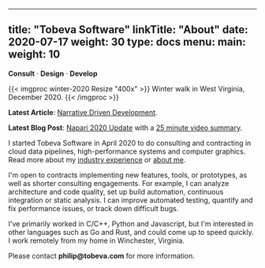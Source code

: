 
---
title: "Tobeva Software"
linkTitle: "About"
date: 2020-07-17
weight: 30
type: docs
menu:
  main:
    weight: 10
---

**Consult** &middot; **Design** &middot; **Develop**

{{< imgproc winter-2020 Resize "400x" >}}
Winter walk in West Virginia, December 2020.
{{< /imgproc >}}

**Latest Article**: [Narrative Driven Development](/articles/narrative-driven-development/).

**Latest Blog Post**: [Napari 2020 Update](/blog/2021/01/23/napari-2020-rendering-update/)
with a [25 minute video summary](https://youtu.be/X5Ar8JA2tc8).

I started Tobeva Software in April 2020 to do consulting and contracting in
cloud data pipelines, high-performance systems and computer graphics. Read
more about my [industry experience](/about/experience/) or [about
me](/about/philip).

I'm open to contracts implementing new features, tools, or prototypes, as
well as shorter consulting engagements. For example, I can analyze
architecture and code quality, set up build automation, continuous
integration or static analysis. I can improve automated testing, quantify
and fix performance issues, or track down difficult bugs.

I've primarily worked in C/C++, Python and Javascript, but I'm interested
in other languages such as Go and Rust, and could come up to speed quickly.
I work remotely from my home in Winchester, Virginia.

Please contact **philip<img src="" width="0" height="0">@tobeva.com** for
more information.
